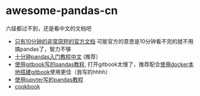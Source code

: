 # awesome-pandas-cn
六级都过不到，还是看中文的文档吧

- [只有10分钟的非常简短的官方文档](https://pandas.pydata.org/pandas-docs/stable/10min.html) 可能官方的意思是10分钟看不完的就不用搞pandas了，智力不够
- [十分钟pandas入门教程中文](https://ericfu.me/10-minutes-to-pandas/) (推荐）
- [使用gitbook写的pandas教程](https://github.com/wizardforcel/pandas-official-tut-zh), 打开gitbook太慢了，推荐配合[使用docker本地搭建gitbook](https://github.com/IanSmith123/gitbook-docker)使用更佳（我写的hhhh）
- [使用jupyter写的pandas教程](https://github.com/hangsz/pandas-tutorial)
- [cookbook](https://github.com/jvns/pandas-cookbook)
